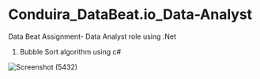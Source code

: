 # Conduira_DataBeat.io_Data-Analyst
Data Beat Assignment- Data Analyst role using .Net

1. Bubble Sort algorithm using c#

![Screenshot (5432)](https://user-images.githubusercontent.com/59203913/150100767-a7ebb44f-21bb-4be1-abbf-af5ff58d5239.png)
